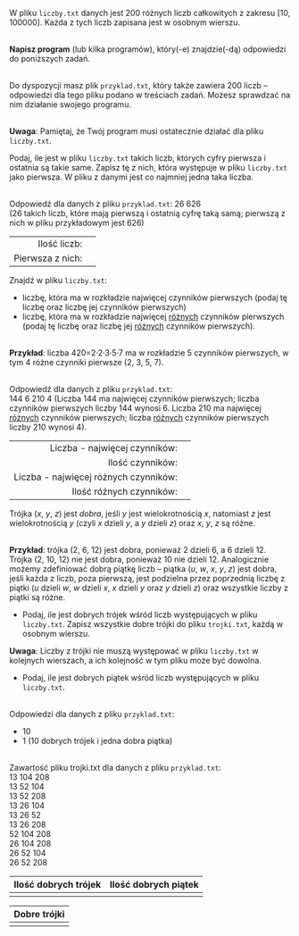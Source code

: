 <TestProvider title="Liczby">

W pliku `liczby.txt` danych jest 200 różnych liczb całkowitych z zakresu [10, 100000]. Każda z tych liczb zapisana jest w osobnym wierszu.

\
**Napisz program** (lub kilka programów), który(-e) znajdzie(-dą) odpowiedzi do poniższych zadań.

\
Do dyspozycji masz plik `przyklad.txt`, który także zawiera 200 liczb – odpowiedzi dla tego pliku podano w treściach zadań. Możesz sprawdzać na nim działanie swojego programu.

\
**Uwaga**: Pamiętaj, że Twój program musi ostatecznie działać dla pliku `liczby.txt`.

<DownloadBtn urls="liczby.txt przyklad.txt">

</TestProvider>
<TestProvider pkt=4 showOnDefault>

Podaj, ile jest w pliku `liczby.txt` takich liczb, których cyfry pierwsza i ostatnia są takie same. Zapisz tę z nich, która występuje w pliku `liczby.txt` jako pierwsza. W pliku z danymi jest co najmniej jedna taka liczba.

\
Odpowiedź dla danych z pliku `przyklad.txt`: 26 626  
(26 takich liczb, które mają pierwszą i ostatnią cyfrę taką samą; pierwszą z nich w pliku przykładowym jest 626)

|                  |                           |
| ---------------: | ------------------------- |
|     Ilość liczb: | <TestInput answer=18/>    |
| Pierwsza z nich: | <TestInput answer=93639/> |

  <AnswerBtn/>
</TestProvider>

<TestProvider pkt=4 showOnDefault>

Znajdź w pliku `liczby.txt`:

- liczbę, która ma w rozkładzie najwięcej czynników pierwszych (podaj tę liczbę oraz liczbę jej czynników pierwszych)
- liczbę, która ma w rozkładzie najwięcej <u>różnych</u> czynników pierwszych (podaj tę liczbę oraz liczbę jej <u>różnych</u> czynników pierwszych).

\
**Przykład**: liczba 420=2·2·3·5·7 ma w rozkładzie 5 czynników pierwszych, w tym 4 różne czynniki pierwsze (2, 3, 5, 7).

\
Odpowiedź dla danych z pliku `przyklad.txt`:  
144 6 210 4 (Liczba 144 ma najwięcej czynników pierwszych; liczba czynników pierwszych liczby 144 wynosi 6. Liczba 210 ma najwięcej <u>różnych</u> czynników pierwszych; liczba <u>różnych</u> czynników pierwszych liczby 210 wynosi 4).

|                                       |                                                         |
| ------------------------------------: | ------------------------------------------------------- |
|         Liczba - najwięcej czynników: | <TestInput mode="array" answer="99792\t20992\t56064" /> |
|                      Ilość czynników: | <TestInput answer="10" />                               |
| Liczba - najwięcej różnych czynników: | <TestInput answer="62790" />                            |
|              Ilość różnych czynników: | <TestInput answer="6" />                                |

  <AnswerBtn />
</TestProvider>

<TestProvider pkt=4 showOnDefault>

Trójka (_x_, _y_, _z_) jest _dobra_, jeśli _y_ jest wielokrotnością _x_, natomiast _z_ jest wielokrotnością _y_ (czyli _x_ dzieli _y_, a _y_ dzieli _z_) oraz _x_, _y_, _z_ są różne.

\
**Przykład**: trójka (2, 6, 12) jest dobra, ponieważ 2 dzieli 6, a 6 dzieli 12. Trójka (2, 10, 12) nie jest dobra, ponieważ 10 nie dzieli 12. Analogicznie możemy zdefiniować dobrą piątkę liczb – piątka (_u_, _w_, _x_, _y_, _z_) jest dobra, jeśli każda z liczb, poza pierwszą, jest podzielna przez poprzednią liczbę z piątki (_u_ dzieli _w_, _w_ dzieli _x_, _x_ dzieli _y_ oraz _y_ dzieli _z_) oraz wszystkie liczby z piątki są różne.

- Podaj, ile jest dobrych trójek wśród liczb występujących w pliku `liczby.txt`. Zapisz wszystkie dobre trójki do pliku `trojki.txt`, każdą w osobnym wierszu.

**Uwaga**: Liczby z trójki nie muszą występować w pliku `liczby.txt` w kolejnych wierszach, a ich kolejność w tym pliku może być dowolna.

- Podaj, ile jest dobrych piątek wśród liczb występujących w pliku `liczby.txt`.

\
Odpowiedzi dla danych z pliku `przyklad.txt`:

- 10
- 1 (10 dobrych trójek i jedna dobra piątka)

\
Zawartość pliku trojki.txt dla danych z pliku `przyklad.txt`:  
13 104 208  
13 52 104  
13 52 208  
13 26 104  
13 26 52  
13 26 208  
52 104 208  
26 104 208  
26 52 104  
26 52 208

| Ilość dobrych trójek  | Ilość dobrych piątek |
| :-------------------: | :------------------: |
| <TestInput answer=27> | <TestInput answer=2> |

|                                                                                                                                                                                                                                                  Dobre trójki                                                                                                                                                                                                                                                  |
| :------------------------------------------------------------------------------------------------------------------------------------------------------------------------------------------------------------------------------------------------------------------------------------------------------------------------------------------------------------------------------------------------------------------------------------------------------------------------------------------------------------: |
| <TestArea passIfNotSorted answer="955 8595 42975\n232 13688 27376\n13594 27188 81564\n971 13594 81564\n971 13594 27188\n971 27188 81564\n971 6797 81564\n971 6797 13594\n971 6797 27188\n797 7173 64557\n1403 42090 84180\n1403 2806 42090\n1403 2806 84180\n1403 2806 8418\n1403 8418 42090\n1403 8418 84180\n871 15678 62712\n497 22365 89460\n2806 42090 84180\n2806 8418 42090\n2806 8418 84180\n392 20384 61152\n409 9816 58896\n8418 42090 84180\n6797 13594 81564\n6797 13594 27188\n6797 27188 81564"> |

  <AnswerBtn />

</TestProvider>
